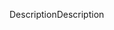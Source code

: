 <span data-ttu-id="8ba15-101">Description</span><span class="sxs-lookup"><span data-stu-id="8ba15-101">Description</span></span>
